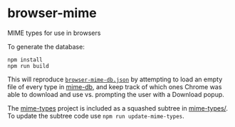 # browser-mime

MIME types for use in browsers

To generate the database:

```
npm install
npm run build
```

This will reproduce [`browser-mime-db.json`](browser-mime-db.json)
by attempting to load an empty file of every type in [mime-db](https://www.npmjs.com/package/mime-db), and keep track of which ones Chrome was able to download
and use vs. prompting the user with a Download popup.

The [mime-types](https://github.com/jshttp/mime-types.git) project is included as a squashed subtree in [mime-types/](mime-types). To update the subtree code use `npm run update-mime-types`.
